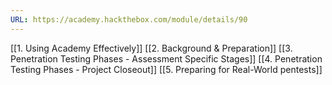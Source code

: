 ```yaml
---
URL: https://academy.hackthebox.com/module/details/90
---
```

[[1. Using Academy Effectively]]
[[2. Background & Preparation]]
[[3. Penetration Testing Phases - Assessment Specific Stages]]
[[4. Penetration Testing Phases - Project Closeout]]
[[5. Preparing for Real-World pentests]]